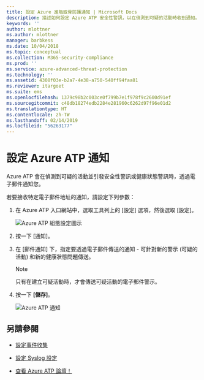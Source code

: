 ```yaml
---
title: 設定 Azure 進階威脅防護通知 | Microsoft Docs
description: 描述如何設定 Azure ATP 安全性警訊，以在偵測到可疑的活動時收到通知。
keywords: ''
author: mlottner
ms.author: mlottner
manager: barbkess
ms.date: 10/04/2018
ms.topic: conceptual
ms.collection: M365-security-compliance
ms.prod: ''
ms.service: azure-advanced-threat-protection
ms.technology: ''
ms.assetid: 4308f03e-b2a7-4e38-a750-540ff94faa81
ms.reviewer: itargoet
ms.suite: ems
ms.openlocfilehash: 1379c98b2c003ce0f799b7e1f978f9c2600d91ef
ms.sourcegitcommit: c48db18274edb2284e281960c6262d97f96e01d2
ms.translationtype: HT
ms.contentlocale: zh-TW
ms.lasthandoff: 02/14/2019
ms.locfileid: "56263177"
---
```

# <a name="set-azure-atp-notifications"></a>設定 Azure ATP 通知

Azure ATP 會在偵測到可疑的活動並引發安全性警訊或健康狀態警訊時，透過電子郵件通知您。 

若要接收特定電子郵件地址的通知，請設定下列參數：


1. 在 Azure ATP 入口網站中，選取工具列上的 [設定] 選項，然後選取 [設定]。

   ![Azure ATP 組態設定圖示](media/atp-config-menu.png)

2. 按一下 [通知]。
3. 在 [郵件通知] 下，指定要透過電子郵件傳送的通知 - 可針對新的警示 (可疑的活動) 和新的健康狀態問題傳送。 
 
   > [!NOTE]
   > 只有在建立可疑活動時，才會傳送可疑活動的電子郵件警示。
 
4. 按一下 **[儲存]**。

   ![Azure ATP 通知](media/atp-notifications.png)



## <a name="see-also"></a>另請參閱

- [設定事件收集](configure-event-collection.md)

- [設定 Syslog 設定](setting-syslog.md)
- [查看 Azure ATP 論壇！](https://aka.ms/azureatpcommunity)
